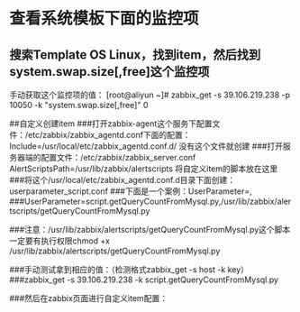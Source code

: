 # 查看系统模板下面的监控项
## 搜索Template OS Linux，找到item，然后找到system.swap.size[,free]这个监控项
手动获取这个监控项的值：
[root@aliyun ~]# zabbix_get -s 39.106.219.238 -p 10050 -k "system.swap.size[,free]"
0

##自定义创建item
###打开zabbix-agent这个服务下配置文件：/etc/zabbix/zabbix_agentd.conf下面的配置：
Include=/usr/local/etc/zabbix_agentd.conf.d/      没有这个文件就创建
###打开服务器端的配置文件：/etc/zabbix/zabbix_server.conf
AlertScriptsPath=/usr/lib/zabbix/alertscripts     将自定义item的脚本放在这里
###将这个/usr/local/etc/zabbix_agentd.conf.d目录下面创建：userparameter_script.conf
###下面是一个案例：UserParameter=<key>,<command>
###UserParameter=script.getQueryCountFromMysql.py,/usr/lib/zabbix/alertscripts/getQueryCountFromMysql.py

###注意：/usr/lib/zabbix/alertscripts/getQueryCountFromMysql.py这个脚本一定要有执行权限chmod +x /usr/lib/zabbix/alertscripts/getQueryCountFromMysql.py

###手动测试拿到相应的值：（检测格式zabbix_get -s host -k key）
###zabbix_get -s 39.106.219.238 -k script.getQueryCountFromMysql.py

###然后在zabbix页面进行自定义item配置：

